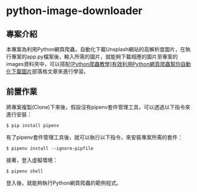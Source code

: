 # python-image-downloader #

## 專案介紹 ##

本專案為利用Python網頁爬蟲，自動化下載Unsplash網站的高解析度圖片，在執行專案的app.py檔案後，輸入所需的圖片，就能夠下載相應的圖片至專案的images資料夾中，可以搭配[[Python爬蟲教學]有效利用Python網頁爬蟲幫你自動化下載圖片](https://www.learncodewithmike.com/2020/09/download-images-using-python.html)部落格文章來進行學習。

## 前置作業 ##

將專案複製(Clone)下來後，假設沒有pipenv套件管理工具，可以透過以下指令來進行安裝：

`$ pip install pipenv`

有了pipenv套件管理工具後，就可以執行以下指令，來安裝專案所需的套件：

`$ pipenv install --ignore-pipfile`

接著，登入虛擬環境：

`$ pipenv shell`

登入後，就能夠執行Python網頁爬蟲的範例程式。